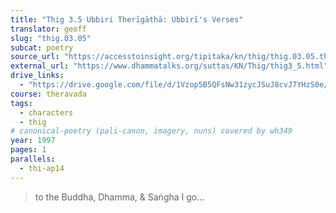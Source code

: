 ```yaml
---
title: "Thig 3.5 Ubbiri Therīgāthā: Ubbirī's Verses"
translator: geoff
slug: "thig.03.05"
subcat: poetry
source_url: "https://accesstoinsight.org/tipitaka/kn/thig/thig.03.05.than.html"
external_url: "https://www.dhammatalks.org/suttas/KN/Thig/thig3_5.html"
drive_links:
  - "https://drive.google.com/file/d/1Vzop5B5QFsNw31zycJSuJ8cvJ7YHzS0e/view?usp=drivesdk"
course: theravada
tags:
  - characters
  - thig
# canonical-poetry (pali-canon, imagery, nuns) covered by wh349
year: 1997
pages: 1
parallels:
  - thi-ap14
---
```


> to the Buddha, Dhamma, & Saṅgha I go...
